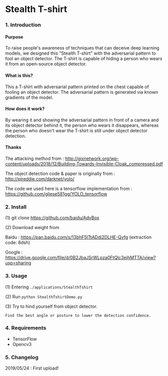 
# Stealth T-shirt
### 1. Introduction 
#### Purpose

To raise people's awareness of techniques that can deceive deep learning models, we designed this "Stealth T-shirt" with the adversarial pattern to fool an object detector. The T-shirt is capable of hiding a person who wears it from an open-source object detector.

#### What is this?

This a T-shirt with adversarial pattern printed on the chest capable of fooling an object detector. The adversarial pattern is generated via known gradients of the model.

#### How does it work?

By wearing it and showing the adversarial pattern in front of a camera and its object detector behind it, the person who wears it disappears, whereas the person who doesn't wear the T-shirt is still under object detector detection.

#### Thanks

The attacking method from : http://gixnetwork.org/wp-content/uploads/2018/12/Building-Towards-Invisible-Cloak_compressed.pdf

The object detection code & paper is originally from : http://pjreddie.com/darknet/yolo/

The code we used here is a tensorflow implementation from : https://github.com/gliese581gg/YOLO_tensorflow

### 2. Install

(1) git clone https://github.com/baidu/AdvBox

(2) Download weight from

Baidu : https://pan.baidu.com/s/13bhF5lTtADdi2DLHE-Qvfg (extraction code: 8dsh)

Google : https://drive.google.com/file/d/0B2JbaJSrWLpza0FtQlc3ejhMTTA/view?usp=sharing

### 3. Usage

(1) Entering `./applications/StealthTshirt`

(2) Run `python StealthTshirtDemo.py`

(3) Try to hind yourself from object detector.

    Find the best angle or posture to lower the detection confidence.

### 4. Requirements

- TensorFlow
- Opencv3

### 5. Changelog

2019/05/24 : First upload!



